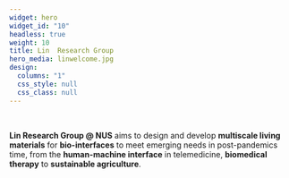 ```yaml
---
widget: hero
widget_id: "10"
headless: true
weight: 10
title: Lin  Research Group
hero_media: linwelcome.jpg
design:
  columns: "1"
  css_style: null
  css_class: null
---
```

<br>

**Lin Research Group @ NUS** aims to design and develop **multiscale living materials** for **bio-interfaces** to meet emerging needs in post-pandemics time, from the **human-machine interface** in telemedicine, **biomedical therapy** to **sustainable agriculture**.
